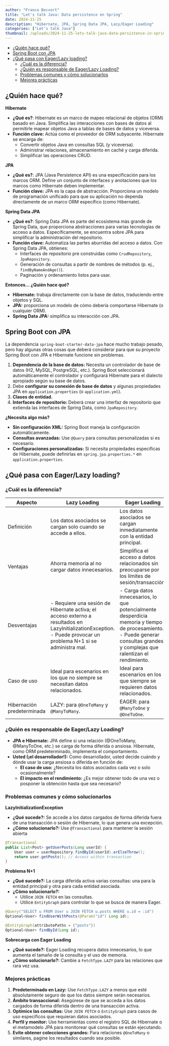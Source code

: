 ```yaml
---
author: "Franco Becvort"
title: "Let's talk Java: Data persistence en Spring"
date: 2024-11-25
description: "Hibernate, JPA, Spring Data JPA, Lazy/Eager Loading"
categories: ["Let's talk Java"]
thumbnail: /uploads/2024-11-25-lets-talk-java-data-persistence-in-spring/ryou_yamada_mastering_spring.png
---
```


<!-- TOC -->
  * [¿Quién hace qué?](#quién-hace-qué)
  * [Spring Boot con JPA](#spring-boot-con-jpa)
  * [¿Qué pasa con Eager/Lazy loading?](#qué-pasa-con-eagerlazy-loading)
    * [¿Cuál es la diferencia?](#cuál-es-la-diferencia)
    * [¿Quién es responsable de Eager/Lazy Loading?](#quién-es-responsable-de-eagerlazy-loading)
    * [Problemas comunes y cómo solucionarlos](#problemas-comunes-y-cómo-solucionarlos)
    * [Mejores prácticas](#mejores-prácticas)
<!-- TOC -->

## ¿Quién hace qué?

**Hibernate**
- **¿Qué es?**: Hibernate es un marco de mapeo relacional de objetos (ORM) basado en Java. Simplifica las interacciones con bases de datos al permitirle mapear objetos Java a tablas de bases de datos y viceversa.
- **Función clave:** Actúa como el proveedor de ORM subyacente. Hibernate se encarga de:
  - Convertir objetos Java en consultas SQL (y viceversa).
  - Administrar relaciones, almacenamiento en caché y carga diferida.
  - Simplificar las operaciones CRUD.

**JPA**
- **¿Qué es?**: JPA (Java Persistence API) es una especificación para los marcos ORM. Define un conjunto de interfaces y anotaciones que los marcos como Hibernate deben implementar.
- **Función clave:** JPA es la capa de abstracción. Proporciona un modelo de programación unificado para que su aplicación no dependa directamente de un marco ORM específico (como Hibernate).

**Spring Data JPA**
- **¿Qué es?**: Spring Data JPA es parte del ecosistema más grande de Spring Data, que proporciona abstracciones para varias tecnologías de acceso a datos. Específicamente, se encuentra sobre JPA para simplificar la administración del repositorio.
- **Función clave:** Automatiza las partes aburridas del acceso a datos. Con Spring Data JPA, obtienes:
  - Interfaces de repositorio pre construidas como `CrudRepository`, `JpaRepository`.
  - Generación de consultas a partir de nombres de métodos (p. ej., `findByNameAndAge()`).
  - Paginación y ordenamiento listos para usar.

**Entonces... ¿Quién hace qué?**
- **Hibernate:** trabaja directamente con la base de datos, traduciendo entre objetos y SQL.
- **JPA:** proporciona un modelo de cómo debería comportarse Hibernate (o cualquier ORM).
- **Spring Data JPA:** simplifica su interacción con JPA.

## Spring Boot con JPA
La dependencia `spring-boot-starter-data-jpa` hace mucho trabajo pesado, pero hay algunas otras cosas que deberá considerar para que su proyecto Spring Boot con JPA e Hibernate funcione sin problemas.

1. **Dependencia de la base de datos:** Necesita un controlador de base de datos (H2, MySQL, PostgreSQL, etc.). Spring Boot seleccionará automáticamente el controlador y configurará Hibernate para el dialecto apropiado según su base de datos.
2. Debe **configurar su conexión de base de datos** y algunas propiedades JPA en `application.properties` (o `application.yml`).
3. **Clases de entidad.**
4. **Interfaces de repositorio:** Deberá crear una interfaz de repositorio que extienda las interfaces de Spring Data, como `JpaRepository`.

**¿Necesita algo más?**
- **Sin configuración XML:** Spring Boot maneja la configuración automáticamente.
- **Consultas avanzadas:** Use `@Query` para consultas personalizadas si es necesario.
- **Configuraciones personalizadas:** Si necesita propiedades específicas de Hibernate, puede definirlas en `spring.jpa.properties.*` en `application.properties`.

## ¿Qué pasa con Eager/Lazy loading?

### ¿Cuál es la diferencia?

| Aspecto                    | Lazy Loading                                                                                                                                                     | Eager Loading                                                                                                                                                                 |
|----------------------------|------------------------------------------------------------------------------------------------------------------------------------------------------------------|-------------------------------------------------------------------------------------------------------------------------------------------------------------------------------|
| Definición                 | Los datos asociados se cargan solo cuando se accede a ellos.                                                                                                     | Los datos asociados se cargan inmediatamente con la entidad principal.                                                                                                        |
| Ventajas                   | Ahorra memoria al no cargar datos innecesarios.                                                                                                                  | Simplifica el acceso a datos relacionados sin preocuparse por los límites de sesión/transacción.                                                                              |
| Desventajas                | - Requiere una sesión de Hibernate activa; el acceso externo a resultados en LazyInitializationException. - Puede provocar un problema N+1 si se administra mal. | - Carga datos innecesarios, lo que potencialmente desperdicia memoria y tiempo de procesamiento. - Puede generar consultas grandes y complejas que ralentizan el rendimiento. |
| Caso de uso                | Ideal para escenarios en los que no siempre se necesitan datos relacionados.                                                                                     | Ideal para escenarios en los que siempre se requieren datos relacionados.                                                                                                     |
| Hibernación predeterminada | LAZY: para `@OneToMany` y `@ManyToMany`.                                                                                                                         | EAGER: para `@ManyToOne` y `@OneToOne`.                                                                                                                                       |

### ¿Quién es responsable de Eager/Lazy Loading?

- **JPA e Hibernate:** JPA define si una relación (@OneToMany, @ManyToOne, etc.) se carga de forma diferida o ansiosa. Hibernate, como ORM predeterminado, implementa el comportamiento.
- **Usted (¡el desarrollador!):** Como desarrollador, usted decide cuándo y dónde usar la carga ansiosa o diferida en función de:
  - **El caso de uso:** ¿Necesita los datos asociados cada vez o solo ocasionalmente?
  - **El impacto en el rendimiento:** ¿Es mejor obtener todo de una vez o posponer la obtención hasta que sea necesario?

### Problemas comunes y cómo solucionarlos

**LazyInitializationException**

- **¿Qué sucede?:** Se accede a los datos cargados de forma diferida fuera de una transacción o sesión de Hibernate, lo que genera una excepción.
- **¿Cómo solucionarlo?:** Use `@Transactional` para mantener la sesión abierta

```java
@Transactional
public List<Post> getUserPosts(Long userId) {
    User user = userRepository.findById(userId).orElseThrow();
    return user.getPosts(); // Access within transaction
}
```

**Problema N+1**

- **¿Qué sucede?:** La carga diferida activa varias consultas: una para la entidad principal y otra para cada entidad asociada.
- **¿Cómo solucionarlo?:**
  - Utilice `JOIN FETCH` en las consultas.
  - Utilice `EntityGraph` para controlar lo que se busca de manera Eager.

```java
@Query("SELECT u FROM User u JOIN FETCH u.posts WHERE u.id = :id")
Optional<User> findUserWithPosts(@Param("id") Long id);
```

```java
@EntityGraph(attributePaths = {"posts"})
Optional<User> findById(Long id);
```
**Sobrecarga con Eager Loading**

- **¿Qué sucede?:** Eager Loading recupera datos innecesarios, lo que aumenta el tamaño de la consulta y el uso de memoria.
- **¿Cómo solucionarlo?:** Cambie a `FetchType.LAZY` para las relaciones que rara vez usa.

### Mejores prácticas
1. **Predeterminado en Lazy:** Use `FetchType.LAZY` a menos que esté absolutamente seguro de que los datos siempre serán necesarios.
2. **Ámbito transaccional:** Asegúrese de que se acceda a los datos cargados de forma diferida dentro de una transacción activa.
3. **Optimice las consultas:** Use `JOIN FETCH` o `EntityGraph` para casos de uso específicos que requieran datos asociados.
4. **Perfil y monitor:** Use herramientas como el registro SQL de Hibernate o el metamodelo JPA para monitorear qué consultas se están ejecutando.
5. **Evite obtener colecciones grandes:** Para relaciones `@OneToMany` o similares, pagine los resultados cuando sea posible.